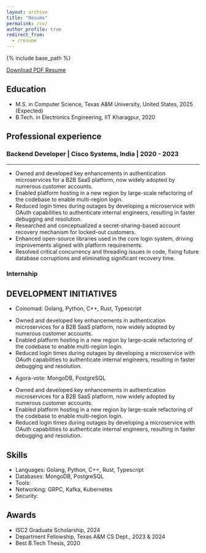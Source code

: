```yaml
---
layout: archive
title: "Resume"
permalink: /cv/
author_profile: true
redirect_from:
  - /resume
---
```


{% include base_path %}

[Download PDF Resume](https://drive.google.com/file/d/1xgMqgTL4Ja7v-YOzFwexJR8N14hKy4TT/view)

## Education

- M.S. in Computer Science, Texas A&M University, United States, 2025 (Expected)
- B.Tech. in Electronics Engineering, IIT Kharagpur, 2020

## Professional experience

### Backend Developer | Cisco Systems, India | 2020 - 2023
---

- Owned and developed key enhancements in authentication microservices for a B2B SaaS platform, now widely adopted by numerous customer accounts.
- Enabled platform hosting in a new region by large-scale refactoring of the codebase to enable multi-region login.
- Reduced login times during outages by developing a microservice with OAuth capabilities to authenticate internal engineers, resulting in faster debugging and resolution.
- Researched and conceptualized a secret-sharing-based account recovery mechanism for locked-out customers.
- Enhanced open-source libraries used in the core login system, driving improvements aligned with platform requirements.
- Resolved critical concurrency and threading issues in code, fixing future database corruptions and eliminating significant recovery time.

### Internship


## DEVELOPMENT INITIATIVES

* Coinomad: Golang, Python, C++, Rust, Typescript
- Owned and developed key enhancements in authentication microservices for a B2B SaaS platform, now widely adopted by numerous customer accounts.
- Enabled platform hosting in a new region by large-scale refactoring of the codebase to enable multi-region login.
- Reduced login times during outages by developing a microservice with OAuth capabilities to authenticate internal engineers,
 resulting in faster debugging and resolution.

* Agora-vote: MongoDB, PostgreSQL
- Owned and developed key enhancements in authentication microservices for a B2B SaaS platform, now widely adopted by numerous customer accounts.
- Enabled platform hosting in a new region by large-scale refactoring of the codebase to enable multi-region login.
- Reduced login times during outages by developing a microservice with OAuth capabilities to authenticate internal engineers, resulting in faster debugging and resolution.
  
## Skills
* Languages: Golang, Python, C++, Rust, Typescript
* Databases: MongoDB, PostgreSQL
* Tools: 
* Networking: GRPC, Kafka, Kubernetes
* Security: 


## Awards
- ISC2 Graduate Scholarship, 2024
- Department Fellowship, Texas A&M CS Dept., 2023 & 2024
- Best B.Tech Thesis, 2020




